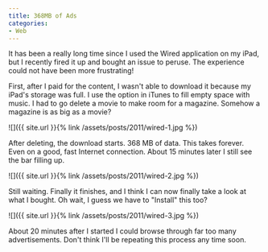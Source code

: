 ```yaml
---
title: 368MB of Ads
categories:
- Web
---
```


It has been a really long time since I used the Wired application on my iPad, but I recently fired it up and bought an issue to peruse. The experience could not have been more frustrating!

First, after I paid for the content, I wasn't able to download it because my iPad's storage was full. I use the option in iTunes to fill empty space with music. I had to go delete a movie to make room for a magazine. Somehow a magazine is as big as a movie?

![]({{ site.url }}{% link /assets/posts/2011/wired-1.jpg %})

After deleting, the download starts. 368 MB of data. This takes forever. Even on a good, fast Internet connection. About 15 minutes later I still see the bar filling up.

![]({{ site.url }}{% link /assets/posts/2011/wired-2.jpg %})

Still waiting. Finally it finishes, and I think I can now finally take a look at what I bought. Oh wait, I guess we have to "Install" this too?

![]({{ site.url }}{% link /assets/posts/2011/wired-3.jpg %})

About 20 minutes after I started I could browse through far too many advertisements. Don't think I'll be repeating this process any time soon.
